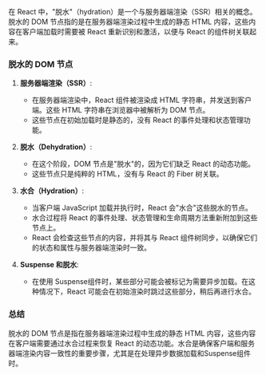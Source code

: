 在 React 中，"脱水"（hydration）是一个与服务器端渲染（SSR）相关的概念。脱水的 DOM 节点指的是在服务器端渲染过程中生成的静态 HTML 内容，这些内容在客户端加载时需要被 React 重新识别和激活，以便与 React 的组件树关联起来。

### 脱水的 DOM 节点

1. **服务器端渲染（SSR）**:
   - 在服务器端渲染中，React 组件被渲染成 HTML 字符串，并发送到客户端。这些 HTML 字符串在浏览器中被解析为 DOM 节点。
   - 这些节点在初始加载时是静态的，没有 React 的事件处理和状态管理功能。

2. **脱水（Dehydration）**:
   - 在这个阶段，DOM 节点是"脱水"的，因为它们缺乏 React 的动态功能。
   - 这些节点只是纯粹的 HTML，没有与 React 的 Fiber 树关联。

3. **水合（Hydration）**:
   - 当客户端 JavaScript 加载并执行时，React 会"水合"这些脱水的节点。
   - 水合过程将 React 的事件处理、状态管理和生命周期方法重新附加到这些节点上。
   - React 会检查这些节点的内容，并将其与 React 组件树同步，以确保它们的状态和属性与服务器端渲染时一致。

4. **Suspense 和脱水**:
   - 在使用 Suspense组件时，某些部分可能会被标记为需要异步加载。在这种情况下，React 可能会在初始渲染时跳过这些部分，稍后再进行水合。

### 总结

脱水的 DOM 节点是指在服务器端渲染过程中生成的静态 HTML 内容，这些内容在客户端需要通过水合过程来恢复 React 的动态功能。水合是确保客户端和服务器端渲染内容一致性的重要步骤，尤其是在处理异步数据加载和Suspense组件时。